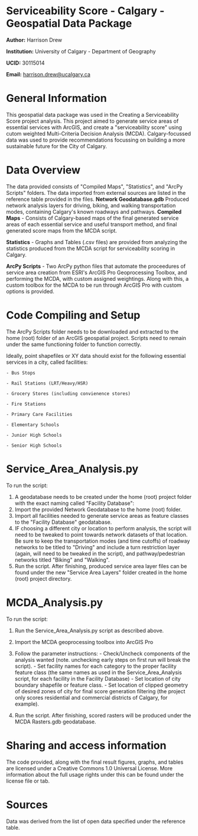 # Serviceability Score - Calgary - Geospatial Data Package
**Author:** Harrison Drew

**Institution:** University of Calgary - Department of Geography

**UCID:** 30115014

**Email:** harrison.drew@ucalgary.ca

# General Information
This geospatial data package was used in the Creating a Serviceability Score project analysis. This project aimed to generate service areas of essential services with ArcGIS, and create a "serviceability score" using cutom weighted Multi-Criteria Decision Analysis (MCDA). Calgary-focussed data was used to provide recommendations focussing on building a more sustainable future for the City of Calgary.
# Data Overview
The data provided consists of "Compiled Maps", "Statistics", and "ArcPy Scripts" folders. The data imported from external sources are listed in the reference table provided in the files.
**Network Geodatabase.gdb**
Produced network analysis layers for driving, biking, and walking transportation modes, containing Calgary's known roadways and pathways. 
**Compiled Maps** - Consists of Calgary-based maps of the final generated service areas of each essential service and useful transport method, and final generated score maps from the MCDA script.

**Statistics** - Graphs and Tables (.csv files) are provided from analyzing the statistics produced from the MCDA script for serviceability scoring in Calgary.

**ArcPy Scripts** - Two ArcPy python files that automate the proceedures of service area creation from ESRI's ArcGIS Pro Geoprocessing Toolbox, and performing the MCDA, with custom assigned weightings. Along with this, a custom toolbox for the MCDA to be run through ArcGIS Pro with custom options is provided.
# Code Compiling and Setup
The ArcPy Scripts folder needs to be downloaded and extracted to the home (root) folder of an ArcGIS geospatial project. Scripts need to remain under the same functioning folder to function correctly.

Ideally, point shapefiles or XY data should exist for the following essential services in a city, called facilities:

    - Bus Stops
    
    - Rail Stations (LRT/Heavy/HSR)
    
    - Grocery Stores (including convienence stores)
    
    - Fire Stations
    
    - Primary Care Facilities
    
    - Elementary Schools
    
    - Junior High Schools
    
    - Senior High Schools
    
# Service_Area_Analysis.py
To run the script:

1.  A geodatabase needs to be created under the home (root) project folder with the exact naming called "Facility Database":
2.  Import the provided Network Geodatabase to the home (root) folder.
3.  Import all facilities needed to generate service areas as feature classes to the "Facility Database" geodatabase.
4.  IF choosing a different city or location to perform analysis, the script will need to be tweaked to point towards network datasets of that location. Be sure to keep the transportation modes (and time cutoffs) of roadway networks to be titled to "Driving" and include a turn restriction layer (again, will need to be tweaked in the script), and pathway/pedestrian networks titled "Biking" and "Walking".
5.  Run the script. After finishing, produced service area layer files can be found under the new "Service Area Layers" folder created in the home (root) project directory.
# MCDA_Analysis.py
To run the script:

1.  Run the Service_Area_Analysis.py script as described above.
2.  Import the MCDA geoprocessing toolbox into ArcGIS Pro
3.  Follow the parameter instructions:
        - Check/Uncheck components of the analysis wanted (note. unchecking early steps on first run will break the script).
        - Set facility names for each category to the proper facility feature class (the same names as used in the Service_Area_Analysis script, for each facility in the Facility Database)
        - Set location of city boundary shapefile or feature class.
        - Set location of clipped geometry of desired zones of city for final score generation filtering (the project only scores residential and commercial districts of Calgary, for example).
        
5.  Run the script. After finishing, scored rasters will be produced under the MCDA Rasters.gdb geodatabase.
   
# Sharing and access information
The code provided, along with the final result figures, graphs, and tables are licensed under a Creative Commons 1.0 Universal License. More information about the full usage rights under this can be found under the license file or tab.
# Sources
Data was derived from the list of open data specified under the reference table.

